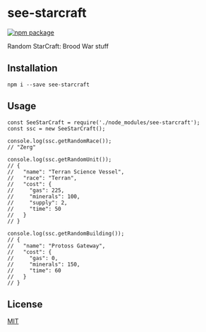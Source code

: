 # see-starcraft

[![npm package](https://nodei.co/npm/see-starcraft.png?downloads=true&downloadRank=true&stars=true)](https://nodei.co/npm/see-starcraft/)

Random StarCraft: Brood War stuff

## Installation

```
npm i --save see-starcraft
```

## Usage

```
const SeeStarCraft = require('./node_modules/see-starcraft');
const ssc = new SeeStarCraft();

console.log(ssc.getRandomRace());
// "Zerg"

console.log(ssc.getRandomUnit());
// {
//   "name": "Terran Science Vessel",
//   "race": "Terran",
//   "cost": {
//     "gas": 225,
//     "minerals": 100,
//     "supply": 2,
//     "time": 50
//   }
// }

console.log(ssc.getRandomBuilding());
// {
//   "name": "Protoss Gateway",
//   "cost": {
//     "gas": 0,
//     "minerals": 150,
//     "time": 60
//   }
// }
```

## License

[MIT](/LICENSE)
